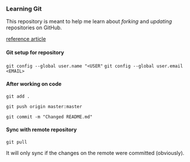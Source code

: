 ### Learning Git

This repository is meant to help me learn about *forking* and *updating* repositories on GitHub.

[reference article](https://help.github.com/en/articles/fork-a-repo "reference article")

#### Git setup for repository

`git config --global user.name "<USER"`
`git config --global user.email <EMAIL>`

#### After working on code
`git add .`

`git push origin master:master`

`git commit -m "Changed README.md"`

#### Sync with remote repository
`git pull`

It will only sync if the changes on the remote were committed (obviously).
